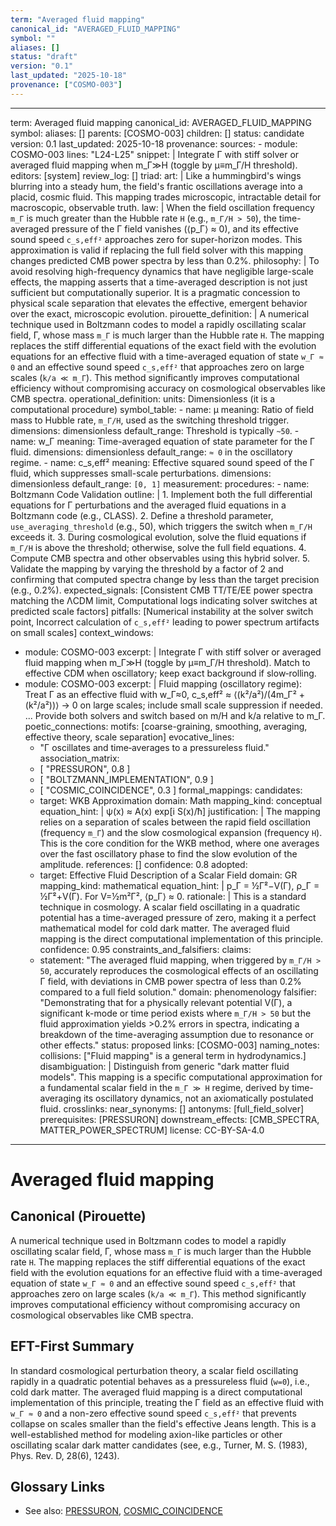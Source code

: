 ```yaml
---
term: "Averaged fluid mapping"
canonical_id: "AVERAGED_FLUID_MAPPING"
symbol: ""
aliases: []
status: "draft"
version: "0.1"
last_updated: "2025-10-18"
provenance: ["COSMO-003"]
---
```


---
term: Averaged fluid mapping
canonical_id: AVERAGED_FLUID_MAPPING
symbol: 
aliases: []
parents: [COSMO-003]
children: []
status: candidate
version: 0.1
last_updated: 2025-10-18
provenance:
  sources:
    - module: COSMO-003
      lines: "L24-L25"
      snippet: |
        Integrate Γ with stiff solver or averaged fluid mapping when m_Γ≫H (toggle by μ≡m_Γ/H threshold).
  editors: [system]
  review_log: []
triad:
  art: |
    Like a hummingbird's wings blurring into a steady hum, the field's frantic oscillations average into a placid, cosmic fluid. This mapping trades microscopic, intractable detail for macroscopic, observable truth.
  law: |
    When the field oscillation frequency `m_Γ` is much greater than the Hubble rate `H` (e.g., `m_Γ/H > 50`), the time-averaged pressure of the Γ field vanishes (⟨p_Γ⟩ ≈ 0), and its effective sound speed `c_s,eff²` approaches zero for super-horizon modes. This approximation is valid if replacing the full field solver with this mapping changes predicted CMB power spectra by less than 0.2%.
  philosophy: |
    To avoid resolving high-frequency dynamics that have negligible large-scale effects, the mapping asserts that a time-averaged description is not just sufficient but computationally superior. It is a pragmatic concession to physical scale separation that elevates the effective, emergent behavior over the exact, microscopic evolution.
pirouette_definition: |
  A numerical technique used in Boltzmann codes to model a rapidly oscillating scalar field, Γ, whose mass `m_Γ` is much larger than the Hubble rate `H`. The mapping replaces the stiff differential equations of the exact field with the evolution equations for an effective fluid with a time-averaged equation of state `w_Γ ≈ 0` and an effective sound speed `c_s,eff²` that approaches zero on large scales (`k/a ≪ m_Γ`). This method significantly improves computational efficiency without compromising accuracy on cosmological observables like CMB spectra.
operational_definition:
  units: Dimensionless (it is a computational procedure)
  symbol_table:
    - name: μ
      meaning: Ratio of field mass to Hubble rate, `m_Γ/H`, used as the switching threshold trigger.
      dimensions: dimensionless
      default_range: Threshold is typically `~50`.
    - name: w_Γ
      meaning: Time-averaged equation of state parameter for the Γ fluid.
      dimensions: dimensionless
      default_range: `≈ 0` in the oscillatory regime.
    - name: c_s,eff²
      meaning: Effective squared sound speed of the Γ fluid, which suppresses small-scale perturbations.
      dimensions: dimensionless
      default_range: `[0, 1]`
  measurement:
    procedures:
      - name: Boltzmann Code Validation
        outline: |
          1. Implement both the full differential equations for Γ perturbations and the averaged fluid equations in a Boltzmann code (e.g., CLASS).
          2. Define a threshold parameter, `use_averaging_threshold` (e.g., 50), which triggers the switch when `m_Γ/H` exceeds it.
          3. During cosmological evolution, solve the fluid equations if `m_Γ/H` is above the threshold; otherwise, solve the full field equations.
          4. Compute CMB spectra and other observables using this hybrid solver.
          5. Validate the mapping by varying the threshold by a factor of 2 and confirming that computed spectra change by less than the target precision (e.g., 0.2%).
        expected_signals: [Consistent CMB TT/TE/EE power spectra matching the ΛCDM limit, Computational logs indicating solver switches at predicted scale factors]
        pitfalls: [Numerical instability at the solver switch point, Incorrect calculation of `c_s,eff²` leading to power spectrum artifacts on small scales]
context_windows:
  - module: COSMO-003
    excerpt: |
      Integrate Γ with stiff solver or averaged fluid mapping when m_Γ≫H (toggle by μ≡m_Γ/H threshold). Match to effective CDM when oscillatory; keep exact background if slow‑rolling.
  - module: COSMO-003
    excerpt: |
      Fluid mapping (oscillatory regime): Treat Γ as an effective fluid with w_Γ≈0, c_s,eff² ≈ ⟨(k²/a²)/(4m_Γ² + (k²/a²))⟩ → 0 on large scales; include small scale suppression if needed. ... Provide both solvers and switch based on m/H and k/a relative to m_Γ.
poetic_connections:
  motifs: [coarse-graining, smoothing, averaging, effective theory, scale separation]
  evocative_lines:
    - "Γ oscillates and time‑averages to a pressureless fluid."
  association_matrix:
    - [ "PRESSURON", 0.8 ]
    - [ "BOLTZMANN_IMPLEMENTATION", 0.9 ]
    - [ "COSMIC_COINCIDENCE", 0.3 ]
formal_mappings:
  candidates:
    - target: WKB Approximation
      domain: Math
      mapping_kind: conceptual
      equation_hint: |
        ψ(x) ≈ A(x) exp[i S(x)/ħ]
      justification: |
        The mapping relies on a separation of scales between the rapid field oscillation (frequency `m_Γ`) and the slow cosmological expansion (frequency `H`). This is the core condition for the WKB method, where one averages over the fast oscillatory phase to find the slow evolution of the amplitude.
      references: []
      confidence: 0.8
  adopted:
    - target: Effective Fluid Description of a Scalar Field
      domain: GR
      mapping_kind: mathematical
      equation_hint: |
        p_Γ = ½Γ̇²−V(Γ), ρ_Γ = ½Γ̇²+V(Γ). For V=½m²Γ², ⟨p_Γ⟩ ≈ 0.
      rationale: |
        This is a standard technique in cosmology. A scalar field oscillating in a quadratic potential has a time-averaged pressure of zero, making it a perfect mathematical model for cold dark matter. The averaged fluid mapping is the direct computational implementation of this principle.
      confidence: 0.95
constraints_and_falsifiers:
  claims:
    - statement: "The averaged fluid mapping, when triggered by `m_Γ/H > 50`, accurately reproduces the cosmological effects of an oscillating Γ field, with deviations in CMB power spectra of less than 0.2% compared to a full field solution."
      domain: phenomenology
      falsifier: "Demonstrating that for a physically relevant potential V(Γ), a significant k-mode or time period exists where `m_Γ/H > 50` but the fluid approximation yields >0.2% errors in spectra, indicating a breakdown of the time-averaging assumption due to resonance or other effects."
      status: proposed
      links: [COSMO-003]
naming_notes:
  collisions: ["Fluid mapping" is a general term in hydrodynamics.]
  disambiguation: |
    Distinguish from generic "dark matter fluid models". This mapping is a specific computational approximation for a fundamental scalar field in the `m_Γ ≫ H` regime, derived by time-averaging its oscillatory dynamics, not an axiomatically postulated fluid.
crosslinks:
  near_synonyms: []
  antonyms: [full_field_solver]
  prerequisites: [PRESSURON]
  downstream_effects: [CMB_SPECTRA, MATTER_POWER_SPECTRUM]
license: CC-BY-SA-4.0
---

# Averaged fluid mapping

## Canonical (Pirouette)
A numerical technique used in Boltzmann codes to model a rapidly oscillating scalar field, Γ, whose mass `m_Γ` is much larger than the Hubble rate `H`. The mapping replaces the stiff differential equations of the exact field with the evolution equations for an effective fluid with a time-averaged equation of state `w_Γ ≈ 0` and an effective sound speed `c_s,eff²` that approaches zero on large scales (`k/a ≪ m_Γ`). This method significantly improves computational efficiency without compromising accuracy on cosmological observables like CMB spectra.

## EFT-First Summary
In standard cosmological perturbation theory, a scalar field oscillating rapidly in a quadratic potential behaves as a pressureless fluid (`w=0`), i.e., cold dark matter. The averaged fluid mapping is a direct computational implementation of this principle, treating the Γ field as an effective fluid with `w_Γ ≈ 0` and a non-zero effective sound speed `c_s,eff²` that prevents collapse on scales smaller than the field's effective Jeans length. This is a well-established method for modeling axion-like particles or other oscillating scalar dark matter candidates (see, e.g., Turner, M. S. (1983), Phys. Rev. D, 28(6), 1243).

## Glossary Links
- See also: [PRESSURON](<#>), [COSMIC_COINCIDENCE](<#>)